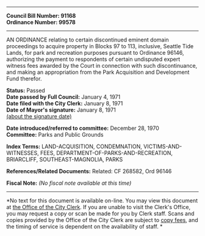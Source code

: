 * * * * *  
  
**Council Bill Number: [](#h0)[](#h2)91168**   
**Ordinance Number: 99578**  
  
* * * * *  
  
AN ORDINANCE relating to certain discontinued eminent domain proceedings to acquire property in Blocks 97 to 113, inclusive, Seattle Tide Lands, for park and recreation purposes pursuant to Ordinance 96146, authorizing the payment to respondents of certain undisputed expert witness fees awarded by the Court in connection with such discontinuance, and making an appropriation from the Park Acquisition and Development Fund therefor.  
  
**Status:** Passed   
**Date passed by Full Council:** January 4, 1971   
**Date filed with the City Clerk:** January 8, 1971   
**Date of Mayor's signature:** January 8, 1971   
[(about the signature date)](/~public/approvaldate.htm)   
  
  
**Date introduced/referred to committee:** December 28, 1970   
**Committee:** Parks and Public Grounds   
  
**Index Terms:** LAND-ACQUISITION, CONDEMNATION, VICTIMS-AND-WITNESSES, FEES, DEPARTMENT-OF-PARKS-AND-RECREATION, BRIARCLIFF, SOUTHEAST-MAGNOLIA, PARKS  
  
**References/Related Documents:** Related: CF 268582, Ord 96146  
  
**Fiscal Note:** *(No fiscal note available at this time)*  
  
* * * * *  
  
*No text for this document is available on-line. You may view this document at [the Office of the City Clerk](http://www.seattle.gov/leg/clerk/contactUs.htm). If you are unable to visit the Clerk's Office, you may request a copy or scan be made for you by Clerk staff. Scans and copies provided by the Office of the City Clerk are subject to [copy fees](http://clerk.seattle.gov/~public/clerkfees.htm), and the timing of service is dependent on the availability of staff. *  
  
  
